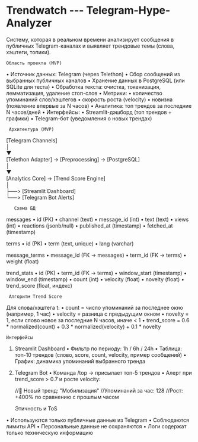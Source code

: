 # Trendwatch --- Telegram-Hype-Analyzer
Cистему, которая в реальном времени анализирует сообщения в публичных Telegram-каналах и выявляет трендовые темы (слова, хэштеги, топики).


    Область проекта (MVP)
    
 • Источник данных: Telegram (через Telethon)
 • Сбор сообщений из выбранных публичных каналов
 • Хранение данных в PostgreSQL (или SQLite для теста)
 • Обработка текста: очистка, токенизация, лемматизация, удаление стоп-слов
 • Метрики:
 • количество упоминаний слов/хэштегов
 • скорость роста (velocity)
 • новизна (появление впервые за N часов)
 • Аналитика: топ трендов за последние N часов/дней
 • Интерфейсы:
 • Streamlit-дэшборд (топ трендов + графики)
 • Telegram-бот (уведомления о новых трендах)


     Архитектура (MVP)

[Telegram Channels]  
      │  
      ▼  
 [Telethon Adapter] → [Preprocessing] → [PostgreSQL]  
      │  
      ▼  
 [Analytics Core] → [Trend Score Engine]  
      │  
      ├──> [Streamlit Dashboard]  
      └──> [Telegram Bot Alerts]  


       Схема БД

messages
 • id (PK)
 • channel (text)
 • message_id (int)
 • text (text)
 • views (int)
 • reactions (jsonb/null)
 • published_at (timestamp)
 • fetched_at (timestamp)

terms
 • id (PK)
 • term (text, unique)
 • lang (varchar)

message_terms
 • message_id (FK → messages)
 • term_id (FK → terms)
 • weight (float)

trend_stats
 • id (PK)
 • term_id (FK → terms)
 • window_start (timestamp)
 • window_end (timestamp)
 • count (int)
 • velocity (float)
 • novelty (float)
 • trend_score (float, индекс)


     Алгоритм Trend Score

Для слова/хэштега t:
 • count = число упоминаний за последнее окно (например, 1 час)
 • velocity = разница с предыдущим окном
 • novelty = 1, если слово новое за последние N часов, иначе < 1
 • trend_score = 0.6 * normalized(count) + 0.3 * normalized(velocity) + 0.1 * novelty


    Интерфейсы

1. Streamlit Dashboard
 • Фильтр по периоду: 1h / 6h / 24h
 • Таблица: топ-10 трендов (слово, score, count, velocity, пример сообщений)
 • График: динамика упоминаний выбранного тренда

2. Telegram Bot
 • Команда /top → присылает топ-5 трендов
 • Алерт при trend_score > 0.7 и росте velocity:

    //🚀 Новый тренд: "Мобилизация"
    //Упоминаний за час: 128
    //Рост: +400% по сравнению с прошлым часом


    Этичность и ToS

 • Используются только публичные данные из Telegram
 • Соблюдаются лимиты API
 • Персональные данные не сохраняются
 • Логи содержат только техническую информацию
